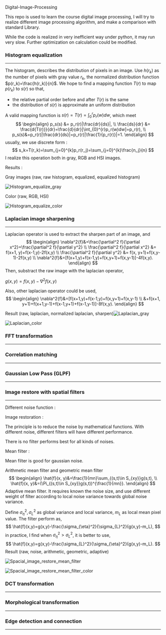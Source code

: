 Digital-Image-Processing

This repo is used to learn the course digital image processing, I will try to realize different image processing algorithm, and make a comparison with standard Library. 

While the code is realized in very inefficient way under python, it may run very slow. Further optimization on calculation could be modified.



### Histogram equalization

---

The histogram, describes the distribution of pixels in an image. Use $h(r_k)$ as the number of pixels with gray value $r_k$, the normalized distribution function $p(r_k)=\frac{h(r_k)}{n}$. We hope to find a mapping function $T(r)$ to map $p(r_k)$ to $s(r)$ so that, 

- the relative partial order before and after $T(r)$ is the same
- the distribution of $s(r)$ is approximate an uniform distribution

A valid mapping function is $s(r)=T(r)=\int_{0}^{r}p_r(w)dw$, which meet
$$
\begin{align}
	p_s(s) &= p_r(r)|\frac{dr}{ds}|, \\
	\frac{ds}{dr} &= \frac{d{T(r)}}{dr}=\frac{d}{dr}[\int_{0}^{r}p_r(w)dw]=p_r(r), \\
	p_s(s)&=p_r(r)|\frac{dr}{ds}|=p_r(r)|\frac{1}{p_r(r)}|=1.
\end{align}
$$
usually, we use discrete form :
$$
s_k=T(r_k)=\sum_{j=0}^{k}p_r(r_j)=\sum_{j=0}^{k}\frac{n_j}{n}
$$
I realize this operation both in gray, RGB and HSI images. 

Results :

Gray images (raw, raw histogram, equalized, equalized histogram)

![Histogram_equalize_gray](https://github.com/jianghd1996/Digital-Image-Processing/tree/main/result/Histogram_equalize_gray.png)

Color (raw, RGB, HSI)

![Histogram_equalize_color](https://github.com/jianghd1996/Digital-Image-Processing/tree/main/result/Histogram_equalize_color.png)



### Laplacian image sharpening

---

Laplacian operator is used to extract the sharpen part of an image, and 
$$
\begin{align}
	\nabla^2{f}&=\frac{\partial^2 f}{\partial x^2}+\frac{\partial^2 f}{\partial y^2} \\
	\frac{\partial^2 f}{\partial x^2} &= f(x+1, y)+f(x-1,y)-2f(x,y) \\
	\frac{\partial^2 f}{\partial y^2} &= f(x, y+1)+f(x,y-1)-2f(x,y) \\
	\nabla^2{f}&=[f(x+1,y)+f(x-1,y)+f(x,y+1)+f(x,y-1)]-4f(x,y).
\end{align}
$$
Then, substract the raw image with the laplacian operator,

$g(x,y)=f(x,y)-\nabla^2 f(x,y)$

Also, other laplacian operator could be used,
$$
\begin{align}
\nabla^2{f}&=[f(x+1,y)+f(x-1,y)+f(x,y+1)+f(x,y-1) \\
		   &+f(x+1, y+1)+f(x+1,y-1)+f(x-1,y+1)+f(x-1,y-1)]-8f(x,y).
\end{align}
$$


Result (raw, laplacian, normalized laplacian, sharpen)![Laplacian_gray](https://github.com/jianghd1996/Digital-Image-Processing/tree/main/result/Laplacian_gray.png)

![Laplacian_color](https://github.com/jianghd1996/Digital-Image-Processing/tree/main/result/Laplacian_color.png)



### FFT transformation

---



### Correlation matching

---



### Gaussian Low Pass (GLPF)

---



### Image restore with spatial filters

---

Different noise function :



Image restoration :

The principle is to reduce the noise by mathematical functions. With different noise, different filters will have different performance. 

There is no filter performs best for all kinds of noises.



Mean filter :

Mean filter is good for gaussian noise.

Arithmetic mean filter and geometric mean filter
$$
\begin{align}
	\hat{f}(x, y)&=\frac{1}{mn}\sum_{(s,t)\in S_{xy}}g(s,t), \\
	\hat{f}(x, y)&=(\Pi_{(s,t)\in S_{xy}}g(s,t))^{\frac{1}{mn}}.
\end{align}
$$
Adaptive mean filter. It requires known the noise size, and use different weight of filter according to local noise variance towards global noise variance.

Define $\sigma_{\eta}^2, \sigma_{L}^2$ as global variance and local variance, $m_L$ as local mean pixel value. The filter perform as,
$$
\hat{f}(x,y)=g(x,y)-\frac{\sigma_{\eta}^2}{\sigma_{L}^2}(g(x,y)-m_L),
$$
in practice, I find when $\sigma_{\eta}^2>\sigma_{L}^2$, it is better to use,
$$
\hat{f}(x,y)=g(x,y)-\frac{\sigma_{L}^2}{\sigma_{\eta}^2}(g(x,y)-m_L).
$$
Result (raw, noise, arithmetic, geometric, adaptive)

![Spacial_image_restore_mean_filter](https://github.com/jianghd1996/Digital-Image-Processing/tree/main/result/Spacial_image_restore_mean_filter_gray.png)

![Spacial_image_restore_mean_filter_color](https://github.com/jianghd1996/Digital-Image-Processing/tree/main/result/Spacial_image_restore_mean_filter_color.png)



### DCT transformation

---



### Morphological transformation

---



### Edge detection and connection

---



